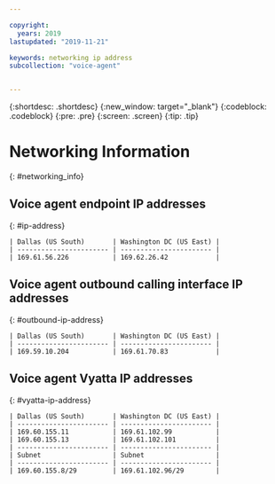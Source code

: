 ```yaml
---

copyright:
  years: 2019
lastupdated: "2019-11-21"

keywords: networking ip address
subcollection: "voice-agent"


---
```


{:shortdesc: .shortdesc}
{:new_window: target="_blank"}
{:codeblock: .codeblock}
{:pre: .pre}
{:screen: .screen}
{:tip: .tip}

# Networking Information
{: #networking_info}

## Voice agent endpoint IP addresses
{: #ip-address}

    | Dallas (US South)       | Washington DC (US East) |
    | ----------------------- | ----------------------- |
    | 169.61.56.226           | 169.62.26.42            |

## Voice agent outbound calling interface IP addresses
{: #outbound-ip-address}

    | Dallas (US South)       | Washington DC (US East) |
    | ----------------------- | ----------------------- |
    | 169.59.10.204           | 169.61.70.83            |

## Voice agent Vyatta IP addresses
{: #vyatta-ip-address}

    | Dallas (US South)       | Washington DC (US East) |
    | ----------------------- | ----------------------- |
    | 169.60.155.11           | 169.61.102.99           |
    | 169.60.155.13           | 169.61.102.101          |
    | ----------------------- | ----------------------- |
    | Subnet                  | Subnet                  |
    | ----------------------- | ----------------------- |
    | 169.60.155.8/29         | 169.61.102.96/29        |
